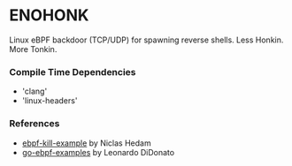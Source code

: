 # ENOHONK

Linux eBPF backdoor (TCP/UDP) for spawning reverse shells. Less Honkin. More Tonkin. 

### Compile Time Dependencies 

 - 'clang'
 - 'linux-headers'

### References 

 - [ebpf-kill-example](https://github.com/niclashedam/ebpf-kill-example) by Niclas Hedam
 - [go-ebpf-examples](https://github.com/leodido/go-ebpf-examples) by Leonardo DiDonato

